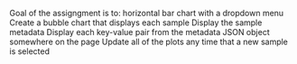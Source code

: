 Goal of the assigngment is to:
horizontal bar chart with a dropdown menu
Create a bubble chart that displays each sample
Display the sample metadata
Display each key-value pair from the metadata JSON object somewhere on the page
Update all of the plots any time that a new sample is selected




